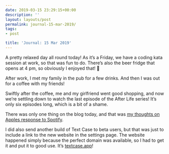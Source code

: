 ```yaml
---
date: 2019-03-15 23:29:15+00:00
description: ''
layout: layouts/post
permalink: journal-15-mar-2019/
tags:
- post

title: 'Journal: 15 Mar 2019'
---
```


<p>A pretty relaxed day all round today! As it’s a Friday, we have a coding kata session at work, so that was fun to do. There’s also the beer fridge that opens at 4 pm, so obviously I enjoyed that! 🍻</p>
<p>After work, I met my family in the pub for a few drinks. And then I was out for a coffee with my friends!</p>
<p>Swiftly after the coffee, me and my girlfriend went good shopping, and now we’re settling down to watch the last episode of the After Life series! It’s only six episodes long, which is a bit of a shame.</p>
<p>There was only one thing on the blog today, and that was <a href="https://chrishannah.me/addressing-spotifys-claims/">my thoughts on Apples response to Spotify</a>.</p>
<p>I did also send another build of Text Case to beta users, but that was just to include a link to the new website in the settings page. The website happened simply because the perfect domain was available, so I had to get it and put it to good use. It’s <a href="https://textcase.app">textcase.app</a>!</p>
